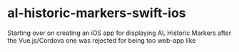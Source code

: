 # al-historic-markers-swift-ios
Starting over on creating an iOS app for displaying AL Historic Markers after the Vue.js/Cordova one was rejected for being too web-app like
